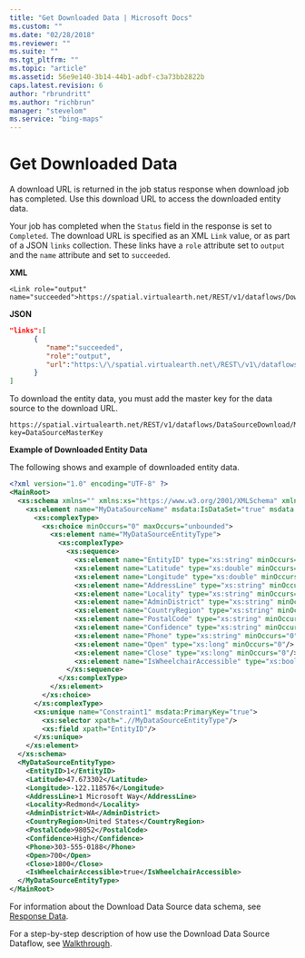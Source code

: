 ```yaml
---
title: "Get Downloaded Data | Microsoft Docs"
ms.custom: ""
ms.date: "02/28/2018"
ms.reviewer: ""
ms.suite: ""
ms.tgt_pltfrm: ""
ms.topic: "article"
ms.assetid: 56e9e140-3b14-44b1-adbf-c3a73bb2822b
caps.latest.revision: 6
author: "rbrundritt"
ms.author: "richbrun"
manager: "stevelom"
ms.service: "bing-maps"
---
```


# Get Downloaded Data

A download URL is returned in the job status response when download job has completed. Use this download URL to access the downloaded entity data.  
  
 Your job has completed when the `Status` field in the response is set to `Completed`. The download URL is specified as an XML `Link` value, or as part of a JSON `links` collection. These links have a `role` attribute set to `output` and the `name` attribute and set to `succeeded`.  
  
 **XML**  
  
```url
<Link role="output" name="succeeded">https://spatial.virtualearth.net/REST/v1/dataflows/Download/MyDataSourceName/output/succeeded</Link>
```  
  
 **JSON**  
  
```json
"links":[  
      {  
         "name":"succeeded",  
         "role":"output",  
         "url":"https:\/\/spatial.virtualearth.net\/REST\/v1\/dataflows\/DataSourceDownload\/MyDataSourceName\/output\/succeeded"  
      }  
]  
```  
  
 To download the entity data, you must add the master key for the data source to the download URL.  
  
```url
https://spatial.virtualearth.net/REST/v1/dataflows/DataSourceDownload/MyDataSourceName/output/succeeded?key=DataSourceMasterKey  
```  
  
 **Example of Downloaded Entity Data**  
  
 The following shows and example of downloaded entity data.  
  
```xml
<?xml version="1.0" encoding="UTF-8" ?>  
<MainRoot>  
  <xs:schema xmlns="" xmlns:xs="https://www.w3.org/2001/XMLSchema" xmlns:msdata="urn:schemas-microsoft-com:xml-msdata" id="MyDataSourceName">  
    <xs:element name="MyDataSourceName" msdata:IsDataSet="true" msdata:UseCurrentLocale="true">  
      <xs:complexType>  
        <xs:choice minOccurs="0" maxOccurs="unbounded">  
          <xs:element name="MyDataSourceEntityType">  
            <xs:complexType>  
              <xs:sequence>  
                <xs:element name="EntityID" type="xs:string" minOccurs="0"/>  
                <xs:element name="Latitude" type="xs:double" minOccurs="0"/>  
                <xs:element name="Longitude" type="xs:double" minOccurs="0"/>  
                <xs:element name="AddressLine" type="xs:string" minOccurs="0"/>  
                <xs:element name="Locality" type="xs:string" minOccurs="0"/>  
                <xs:element name="AdminDistrict" type="xs:string" minOccurs="0"/>  
                <xs:element name="CountryRegion" type="xs:string" minOccurs="0"/>  
                <xs:element name="PostalCode" type="xs:string" minOccurs="0"/>  
                <xs:element name="Confidence" type="xs:string" minOccurs="0"/>  
                <xs:element name="Phone" type="xs:string" minOccurs="0"/>  
                <xs:element name="Open" type="xs:long" minOccurs="0"/>  
                <xs:element name="Close" type="xs:long" minOccurs="0"/>  
                <xs:element name="IsWheelchairAccessible" type="xs:boolean" minOccurs="0" />  
              </xs:sequence>  
            </xs:complexType>  
          </xs:element>  
        </xs:choice>  
      </xs:complexType>  
      <xs:unique name="Constraint1" msdata:PrimaryKey="true">  
        <xs:selector xpath=".//MyDataSourceEntityType"/>  
        <xs:field xpath="EntityID"/>  
      </xs:unique>  
    </xs:element>  
  </xs:schema>  
  <MyDataSourceEntityType>  
    <EntityID>1</EntityID>  
    <Latitude>47.673302</Latitude>  
    <Longitude>-122.118576</Longitude>  
    <AddressLine>1 Microsoft Way</AddressLine>  
    <Locality>Redmond</Locality>  
    <AdminDistrict>WA</AdminDistrict>  
    <CountryRegion>United States</CountryRegion>  
    <PostalCode>98052</PostalCode>  
    <Confidence>High</Confidence>  
    <Phone>303-555-0188</Phone>  
    <Open>700</Open>  
    <Close>1800</Close>  
    <IsWheelchairAccessible>true</IsWheelchairAccessible>  
  </MyDataSourceEntityType>  
</MainRoot>  
```  
  
 For information about the Download Data Source data schema, see [Response Data](../../data-source-management-api/download-data-source-dataflow/download-data-source-dataflow-response-description.md).  
  
 For a step-by-step description of how use the Download Data Source Dataflow, see [Walkthrough](../../data-source-management-api/download-data-source-dataflow/download-data-source-walkthrough.md).